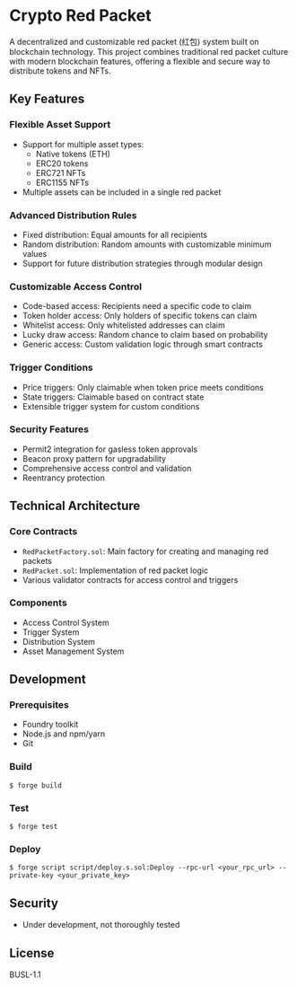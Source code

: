 # Crypto Red Packet

A decentralized and customizable red packet (红包) system built on blockchain technology. This project combines traditional red packet culture with modern blockchain features, offering a flexible and secure way to distribute tokens and NFTs.

<!-- Dapp page: https://bless3.vercel.app/, mainly developed by AI. -->

## Key Features

### Flexible Asset Support

- Support for multiple asset types:
  - Native tokens (ETH)
  - ERC20 tokens
  - ERC721 NFTs
  - ERC1155 NFTs
- Multiple assets can be included in a single red packet

### Advanced Distribution Rules

- Fixed distribution: Equal amounts for all recipients
- Random distribution: Random amounts with customizable minimum values
- Support for future distribution strategies through modular design

### Customizable Access Control

- Code-based access: Recipients need a specific code to claim
- Token holder access: Only holders of specific tokens can claim
- Whitelist access: Only whitelisted addresses can claim
- Lucky draw access: Random chance to claim based on probability
- Generic access: Custom validation logic through smart contracts

### Trigger Conditions

- Price triggers: Only claimable when token price meets conditions
- State triggers: Claimable based on contract state
- Extensible trigger system for custom conditions

### Security Features

- Permit2 integration for gasless token approvals
- Beacon proxy pattern for upgradability
- Comprehensive access control and validation
- Reentrancy protection

## Technical Architecture

### Core Contracts

- `RedPacketFactory.sol`: Main factory for creating and managing red packets
- `RedPacket.sol`: Implementation of red packet logic
- Various validator contracts for access control and triggers

### Components

- Access Control System
- Trigger System
- Distribution System
- Asset Management System

## Development

### Prerequisites

- Foundry toolkit
- Node.js and npm/yarn
- Git

### Build

```shell
$ forge build
```

### Test

```shell
$ forge test
```

### Deploy

```shell
$ forge script script/deploy.s.sol:Deploy --rpc-url <your_rpc_url> --private-key <your_private_key>
```

## Security

- Under development, not thoroughly tested

## License

BUSL-1.1
